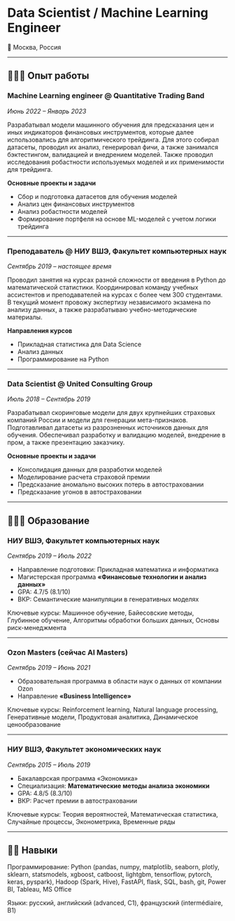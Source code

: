 # **Data Scientist / Machine Learning Engineer** <br>
<!-- 
📩 email: [ilya.abroskinn@gmail.com](mailto:ilya.abroskinn@gmail.com) <br>
💬 telegram: [iiiiilllllyyyyyaaaa](t.me/iiiiilllllyyyyyaaaa) 
-->
📍 Москва, Россия<br>

---
## 👨🏼‍💻 Опыт работы
### Machine Learning engineer @ Quantitative Trading Band 

_Июнь 2022 – Январь 2023_

Разрабатывал модели машинного обучения для предсказания цен и иных индикаторов финансовых инструментов, которые далее использовались для алгоритмического трейдинга. Для этого собирал датасеты, проводил их анализ, генерировал фичи, а также занимался бэктестингом, валидацией и внедрением моделей. Также проводил исследования робастности используемых моделей и их применимости для трейдинга.

**Основные проекты и задачи**
* Сбор и подготовка датасетов для обучения моделей
* Анализ цен финансовых инструментов
* Анализ робастности моделей
* Формирование портфеля на основе ML-моделей с учетом логики трейдинга


---
### Преподаватель @ НИУ ВШЭ, Факультет компьютерных наук

_Сентябрь 2019 – настоящее время_

Проводил занятия на курсах разной сложности от введения в Python до математической статистики. Координировал команду учебных ассистентов и преподавателей на курсах с более чем 300 студентами. В текущий момент провожу экспертизу независимого экзамена по анализу данных, а также разрабатываю учебно-методические материалы.

**Направления курсов**
* Прикладная статистика для Data Science
* Анализ данных
* Программирование на Python


---
### Data Scientist @ United Consulting Group

_Июль 2018 – Сентябрь 2019_

Разрабатывал скоринговые модели для двух крупнейших страховых компаний России и модели для генерации мета-признаков. Подготавливал датасеты из разрозненных источников данных для обучения. Обеспечивал разработку и валидацию моделей, внедрение в пром, а также презентацию заказчику.

**Основные проекты и задачи**
* Консолидация данных для разработки моделей
* Моделирование расчета страховой премии
* Предсказание аномально высоких потерь в автостраховании
* Предсказание угонов в автостраховании


---
## 👨🏼‍🎓 Образование
### НИУ ВШЭ, Факультет компьютерных наук
_Сентябрь 2019 – Июль 2022_

- Направление подготовки: Прикладная математика и информатика
- Магистерская программа **«Финансовые технологии и анализ данных»**
- GPA: 4.7/5 (8.1/10)
- ВКР: Семантические манипуляции в генеративных моделях

Ключевые курсы: Машинное обучение, Байесовские методы, Глубинное обучение, Алгоритмы обработки больших данных, Основы риск-менеджмента
 
---
### Ozon Masters (сейчас AI Masters)
_Сентябрь 2019 – Июнь 2021_
- Образовательная программа в области наук о данных от компании Ozon
- Направление **«Business Intelligence»**

Ключевые курсы: Reinforcement learning, Natural language processing, Генеративные модели, Продуктовая аналитика, Динамическое ценообразование

---
### НИУ ВШЭ, Факультет экономических наук
_Сентябрь 2015 – Июль 2019_
- Бакалаврская программа «Экономика»
- Специализация: **Математические методы анализа экономики**
- GPA: 4.8/5 (8.3/10)
- ВКР: Расчет премии в автостраховании 

Ключевые курсы: Теория вероятностей, Математическая статистика, Случайные процессы, Эконометрика, Временные ряды
 
---
## 💪🏼 Навыки
Программирование: Python (pandas, numpy, matplotlib, seaborn, plotly, sklearn, statsmodels, xgboost, catboost, lightgbm, tensorflow, pytorch, keras, pyspark), Hadoop (Spark, Hive), FastAPI, flask, SQL, bash, git, Power BI, Tableau, MS Office

Языки: русский, английский (advanced, C1), французский (intermédiaire, B1)
